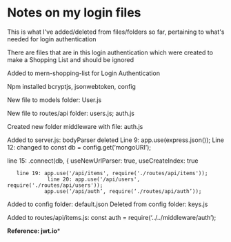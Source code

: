 # Notes on my login files

This is what I've added/deleted from files/folders so far, pertaining to what's needed for login authentication

There are files that are in this login authentication which were created to make a Shopping List and should be ignored


Added to mern-shopping-list for Login Authentication

Npm installed bcryptjs, jsonwebtoken, config

New file to models folder: User.js

New file to routes/api folder: users.js; auth.js

Created new folder middleware with file: auth.js

Added to server.js: bodyParser deleted
		       Line 9: app.use(express.json()); <added>
		      Line 12: changed to const db = config.get(‘mongoURI’);

line 15: .connect(db, {
				useNewUrlParser: true,
				useCreateIndex: true

       line 19: app.use('/api/items', require('./routes/api/items'));
                 line 20: app.use('/api/users', require('./routes/api/users'));
			    app.use(‘/api/auth’, require(‘./routes/api/auth’));

Added to config folder: default.json
Deleted from config folder: keys.js

Added to routes/api/items.js: const auth = require(‘../../middleware/auth’);

**Reference: jwt.io***


